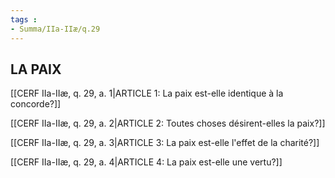 ```yaml
---
tags : 
- Summa/IIa-IIæ/q.29
---
```


## LA PAIX

[[CERF IIa-IIæ, q. 29, a. 1|ARTICLE 1: La paix est-elle identique à la concorde?]]

[[CERF IIa-IIæ, q. 29, a. 2|ARTICLE 2: Toutes choses désirent-elles la paix?]]

[[CERF IIa-IIæ, q. 29, a. 3|ARTICLE 3: La paix est-elle l'effet de la charité?]]

[[CERF IIa-IIæ, q. 29, a. 4|ARTICLE 4: La paix est-elle une vertu?]]

